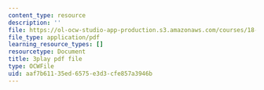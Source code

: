 ```yaml
---
content_type: resource
description: ''
file: https://ol-ocw-studio-app-production.s3.amazonaws.com/courses/18-06sc-linear-algebra-fall-2011/aaf7b61135ed6575e3d3cfe857a3946b_RWvi4Vx4CDc.pdf
file_type: application/pdf
learning_resource_types: []
resourcetype: Document
title: 3play pdf file
type: OCWFile
uid: aaf7b611-35ed-6575-e3d3-cfe857a3946b
---
```

